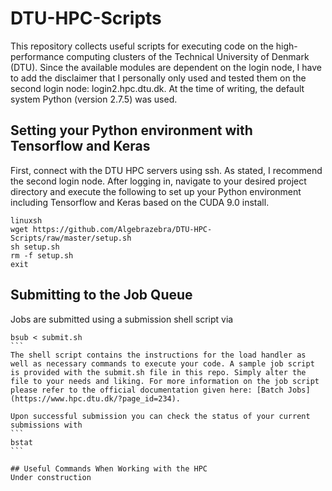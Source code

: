 # DTU-HPC-Scripts

This repository collects useful scripts for executing code on the high-performance computing clusters of the Technical University of Denmark (DTU). 
Since the available modules are dependent on the login node, I have to add the disclaimer that I personally only used and tested them on the second login node: login2.hpc.dtu.dk. At the time of writing, the default system Python (version 2.7.5) was used.

## Setting your Python environment with Tensorflow and Keras

First, connect with the DTU HPC servers using ssh. As stated, I recommend the second login node. After logging in, navigate to your desired project directory and execute the following to set up your Python environment including Tensorflow and Keras based on the CUDA 9.0 install.
```
linuxsh
wget https://github.com/Algebrazebra/DTU-HPC-Scripts/raw/master/setup.sh
sh setup.sh
rm -f setup.sh
exit
```

## Submitting to the Job Queue
Jobs are submitted using a submission shell script via
````
bsub < submit.sh
```
The shell script contains the instructions for the load handler as well as necessary commands to execute your code. A sample job script is provided with the submit.sh file in this repo. Simply alter the file to your needs and liking. For more information on the job script please refer to the official documentation given here: [Batch Jobs](https://www.hpc.dtu.dk/?page_id=234).

Upon successful submission you can check the status of your current submissions with
```
bstat
```

## Useful Commands When Working with the HPC
Under construction